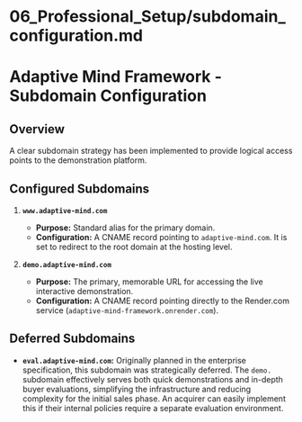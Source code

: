 # 06_Professional_Setup/subdomain_configuration.md
# Adaptive Mind Framework - Subdomain Configuration

## Overview

A clear subdomain strategy has been implemented to provide logical access points to the demonstration platform.

## Configured Subdomains

1.  **`www.adaptive-mind.com`**
    -   **Purpose:** Standard alias for the primary domain.
    -   **Configuration:** A CNAME record pointing to `adaptive-mind.com`. It is set to redirect to the root domain at the hosting level.

2.  **`demo.adaptive-mind.com`**
    -   **Purpose:** The primary, memorable URL for accessing the live interactive demonstration.
    -   **Configuration:** A CNAME record pointing directly to the Render.com service (`adaptive-mind-framework.onrender.com`).

## Deferred Subdomains

- **`eval.adaptive-mind.com`:** Originally planned in the enterprise specification, this subdomain was strategically deferred. The `demo.` subdomain effectively serves both quick demonstrations and in-depth buyer evaluations, simplifying the infrastructure and reducing complexity for the initial sales phase. An acquirer can easily implement this if their internal policies require a separate evaluation environment.